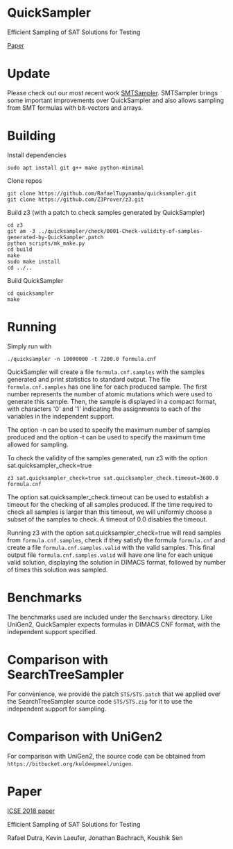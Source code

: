 # QuickSampler
Efficient Sampling of SAT Solutions for Testing

[Paper](https://people.eecs.berkeley.edu/~rtd/papers/quicksampler.pdf)

# Update

Please check out our most recent work [SMTSampler](https://github.com/RafaelTupynamba/SMTSampler).
SMTSampler brings some important improvements over QuickSampler and also allows sampling from SMT formulas with bit-vectors and arrays.

# Building

Install dependencies

```
sudo apt install git g++ make python-minimal
```

Clone repos

```
git clone https://github.com/RafaelTupynamba/quicksampler.git
git clone https://github.com/Z3Prover/z3.git
```

Build z3 (with a patch to check samples generated by QuickSampler)

```
cd z3
git am -3 ../quicksampler/check/0001-Check-validity-of-samples-generated-by-QuickSampler.patch
python scripts/mk_make.py
cd build
make
sudo make install
cd ../..
```

Build QuickSampler

```
cd quicksampler
make
```

# Running

Simply run with

```
./quicksampler -n 10000000 -t 7200.0 formula.cnf
```

QuickSampler will create a file `formula.cnf.samples` with the samples generated and print statistics to standard output. The file `formula.cnf.samples` has one line for each produced sample. The first number represents the number of atomic mutations which were used to generate this sample. Then, the sample is displayed in a compact format, with characters '0' and '1' indicating the assignments to each of the variables in the independent support.

The option -n can be used to specify the maximum number of samples produced and the option -t can be used to specify the maximum time allowed for sampling.

To check the validity of the samples generated, run z3 with the option sat.quicksampler_check=true

```
z3 sat.quicksampler_check=true sat.quicksampler_check.timeout=3600.0 formula.cnf
```

The option sat.quicksampler_check.timeout can be used to establish a timeout for the checking of all samples produced. If the time required to check all samples is larger than this timeout, we will uniformly choose a subset of the samples to check. A timeout of 0.0 disables the timeout.

Running z3 with the option sat.quicksampler_check=true will read samples from `formula.cnf.samples`, check if they satisfy the formula `formula.cnf` and create a file `formula.cnf.samples.valid` with the valid samples. This final output file `formula.cnf.samples.valid` will have one line for each unique valid solution, displaying the solution in DIMACS format, followed by number of times this solution was sampled.

# Benchmarks

The benchmarks used are included under the `Benchmarks` directory. Like UniGen2, QuickSampler expects formulas in DIMACS CNF format, with the independent support specified.

# Comparison with SearchTreeSampler

For convenience, we provide the patch `STS/STS.patch` that we applied over the SearchTreeSampler source code `STS/STS.zip` for it to use the independent support for sampling.

# Comparison with UniGen2

For comparison with UniGen2, the source code can be obtained from `https://bitbucket.org/kuldeepmeel/unigen`.

# Paper

[ICSE 2018 paper](https://people.eecs.berkeley.edu/~rtd/papers/quicksampler.pdf)

Efficient Sampling of SAT Solutions for Testing

Rafael Dutra, Kevin Laeufer, Jonathan Bachrach, Koushik Sen
